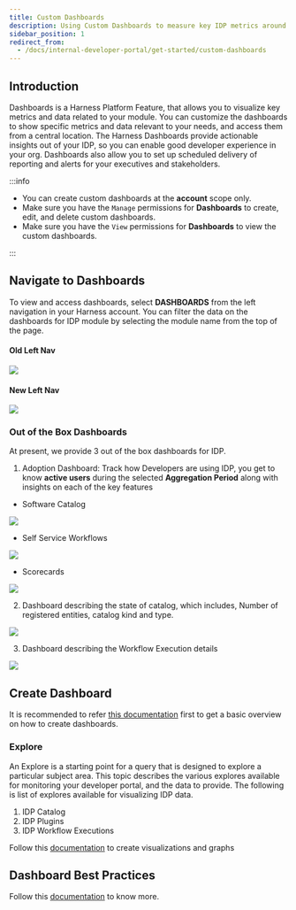 ```yaml
---
title: Custom Dashboards
description: Using Custom Dashboards to measure key IDP metrics around Software Catalog and Workflows
sidebar_position: 1
redirect_from:
  - /docs/internal-developer-portal/get-started/custom-dashboards
---
```


## Introduction

Dashboards is a Harness Platform Feature, that allows you to visualize key metrics and data related to your module. You can customize the dashboards to show specific metrics and data relevant to your needs, and access them from a central location. The Harness Dashboards provide actionable insights out of your IDP, so you can enable good developer experience in your org. Dashboards also allow you to set up scheduled delivery of reporting and alerts for your executives and stakeholders.

:::info

- You can create custom dashboards at the **account** scope only.
- Make sure you have the `Manage` permissions for **Dashboards** to create, edit, and delete custom dashboards.
- Make sure you have the `View` permissions for **Dashboards** to view the custom dashboards.

:::

## Navigate to Dashboards

To view and access dashboards, select **DASHBOARDS** from the left navigation in your Harness account. You can filter the data on the dashboards for IDP module by selecting the module name from the top of the page. 

#### Old Left Nav

![](./static/old-nav.png)

#### New Left Nav

![](./static/new-nav.png)

### Out of the Box Dashboards

At present, we provide 3 out of the box dashboards for IDP. 

1. Adoption Dashboard: Track how Developers are using IDP, you get to know **active users** during the selected **Aggregation Period** along with insights on each of the key features 

  - Software Catalog
  
  ![](./static/software-catalog.png)

  - Self Service Workflows 

  ![](./static/flows.png)

  - Scorecards

  ![](./static/scorecards.png)


2. Dashboard describing the state of catalog, which includes, Number of registered entities, catalog kind and type. 

![](./static/catalog-dashboard.png)

3. Dashboard describing the Workflow Execution details

![](./static/workflows-dashboard.png)


## Create Dashboard
It is recommended to refer [this documentation](https://developer.harness.io/docs/platform/dashboards/create-dashboards) first to get a basic overview on how to create dashboards.

### Explore

An Explore is a starting point for a query that is designed to explore a particular subject area. This topic describes the various explores available for monitoring your developer portal, and the data to provide. The following is list of explores available for visualizing IDP data.

1. IDP Catalog
2. IDP Plugins
3. IDP Workflow Executions 

Follow this [documentation](https://developer.harness.io/docs/platform/dashboards/create-visualizations-and-graphs) to create visualizations and graphs

## Dashboard Best Practices

Follow this [documentation](https://developer.harness.io/docs/platform/dashboards/dashboard-best-practices) to know more. 


